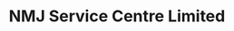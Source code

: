 ---
title: "NMJ Service Centre Limited"
url: /edlesborough/nmj-service-centre-limited/
shop: Autowerkstatt
---